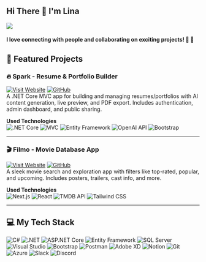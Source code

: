<h2 align="left">Hi There 👋 I'm Lina</h2>

<div align="left">
  <img src="https://visitor-badge.laobi.icu/badge?page_id=lina-zamil.lina-zamil" />
</div>

<h4 align="left"> I love connecting with people and collaborating on exciting projects! 👋 👋</h4>


## 🚀 Featured Projects

### 🔥 Spark - Resume & Portfolio Builder



[![Visit Website](https://img.shields.io/badge/Visit%20Website-%23FF0000.svg?style=for-the-badge&logo=eye&logoColor=white)](https://spark-ecavf5e2fahzh0e4.northeurope-01.azurewebsites.net/)
[![GitHub](https://img.shields.io/badge/GitHub-%2312100E.svg?style=for-the-badge&logo=github&logoColor=white)](https://github.com/Lina-Z1/SPARK)<br>
A .NET Core MVC app for building and managing resumes/portfolios with AI content generation, live preview, and PDF export. Includes authentication, admin dashboard, and public sharing.

**Used Technologies**  
![.NET Core](https://img.shields.io/badge/.NET%20Core-blueviolet?style=for-the-badge&logo=dotnet&logoColor=white)
![MVC](https://img.shields.io/badge/MVC-%235C2D91?style=for-the-badge)
![Entity Framework](https://img.shields.io/badge/Entity%20Framework-007ACC?style=for-the-badge)
![OpenAI API](https://img.shields.io/badge/OpenAI%20API-%2300A67E?style=for-the-badge)
![Bootstrap](https://img.shields.io/badge/Bootstrap-%238511FA.svg?style=for-the-badge&logo=bootstrap&logoColor=white)


---

### 🎬 Filmo - Movie Database App
[![Visit Website](https://img.shields.io/badge/Visit%20Website-%23FF0000.svg?style=for-the-badge&logo=eye&logoColor=white)](https://movie-project-room-8.vercel.app/)
[![GitHub](https://img.shields.io/badge/GitHub-%2312100E.svg?style=for-the-badge&logo=github&logoColor=white)](https://github.com/202309-EKTA-JO-FSW/movie-project-room-8)
<br>
A sleek movie search and exploration app with filters like top-rated, popular, and upcoming. Includes posters, trailers, cast info, and more.

**Used Technologies**  
![Next.js](https://img.shields.io/badge/Next.js-000000?style=for-the-badge&logo=next.js&logoColor=white)
![React](https://img.shields.io/badge/React-%2320232a.svg?style=for-the-badge&logo=react&logoColor=%2361DAFB)
![TMDB API](https://img.shields.io/badge/TMDB%20API-01B4E4?style=for-the-badge)
![Tailwind CSS](https://img.shields.io/badge/Tailwind%20CSS-38B2AC?style=for-the-badge&logo=tailwind-css&logoColor=white)



---

## 💻 My Tech Stack

![C#](https://img.shields.io/badge/C%23-%23239120.svg?style=for-the-badge&logo=c-sharp&logoColor=white)
![.NET](https://img.shields.io/badge/.NET-%235C2D91.svg?style=for-the-badge&logo=dotnet&logoColor=white)
![ASP.NET Core](https://img.shields.io/badge/ASP.NET%20Core-%231572B6.svg?style=for-the-badge&logo=dotnet&logoColor=white)
![Entity Framework](https://img.shields.io/badge/Entity%20Framework-%23007ACC.svg?style=for-the-badge&logo=dotnet&logoColor=white)
![SQL Server](https://img.shields.io/badge/SQL%20Server-%23CC2927.svg?style=for-the-badge&logo=microsoftsqlserver&logoColor=white)
![Visual Studio](https://img.shields.io/badge/Visual%20Studio-%235C2D91.svg?style=for-the-badge&logo=visual-studio&logoColor=white)
![Bootstrap](https://img.shields.io/badge/bootstrap-%238511FA.svg?style=for-the-badge&logo=bootstrap&logoColor=white)
![Postman](https://img.shields.io/badge/Postman-FF6C37?style=for-the-badge&logo=postman&logoColor=white)
![Adobe XD](https://img.shields.io/badge/Adobe%20XD-470137?style=for-the-badge&logo=Adobe%20XD&logoColor=#FF61F6)
![Notion](https://img.shields.io/badge/Notion-%23000000.svg?style=for-the-badge&logo=notion&logoColor=white)
![Git](https://img.shields.io/badge/git-%23F05033.svg?style=for-the-badge&logo=git&logoColor=white)
![Azure](https://img.shields.io/badge/Azure-%230072C6.svg?style=for-the-badge&logo=microsoftazure&logoColor=white)
![Slack](https://img.shields.io/badge/Slack-4A154B?style=for-the-badge&logo=slack&logoColor=white)
![Discord](https://img.shields.io/badge/Discord-5865F2?style=for-the-badge&logo=discord&logoColor=white)

<!--  -->
<br>
<br>
<br>
<br>
<br>
<br>

 
